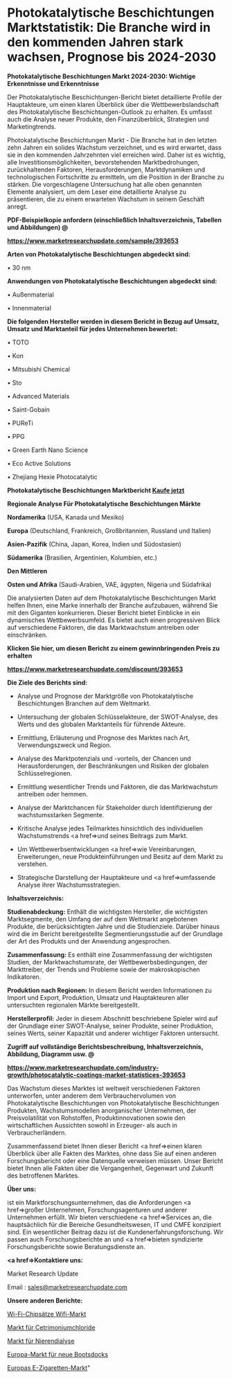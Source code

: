 # Photokatalytische Beschichtungen Marktstatistik: Die Branche wird in den kommenden Jahren stark wachsen, Prognose bis 2024-2030

<strong>Photokatalytische Beschichtungen Markt 2024-2030: Wichtige Erkenntnisse und Erkenntnisse</strong>

Der Photokatalytische Beschichtungen-Bericht bietet detaillierte Profile der Hauptakteure, um einen klaren Überblick über die Wettbewerbslandschaft des Photokatalytische Beschichtungen-Outlook zu erhalten. Es umfasst auch die Analyse neuer Produkte, den Finanzüberblick, Strategien und Marketingtrends.

Photokatalytische Beschichtungen Markt - Die Branche hat in den letzten zehn Jahren ein solides Wachstum verzeichnet, und es wird erwartet, dass sie in den kommenden Jahrzehnten viel erreichen wird. Daher ist es wichtig, alle Investitionsmöglichkeiten, bevorstehenden Marktbedrohungen, zurückhaltenden Faktoren, Herausforderungen, Marktdynamiken und technologischen Fortschritte zu ermitteln, um die Position in der Branche zu stärken. Die vorgeschlagene Untersuchung hat alle oben genannten Elemente analysiert, um dem Leser eine detaillierte Analyse zu präsentieren, die zu einem erwarteten Wachstum in seinem Geschäft anregt.



<strong><b>PDF-Beispielkopie anfordern (einschließlich Inhaltsverzeichnis, Tabellen und Abbildungen) @ </b></strong>

<strong><a href=https://www.marketresearchupdate.com/sample/393653>

<strong>https://www.marketresearchupdate.com/sample/393653</u></a></strong></strong>



<strong>Arten von Photokatalytische Beschichtungen abgedeckt sind:</strong>

• 30 nm



<strong>Anwendungen von Photokatalytische Beschichtungen abgedeckt sind:</strong>

• Außenmaterial

• Innenmaterial



<strong>Die folgenden Hersteller werden in diesem Bericht in Bezug auf Umsatz, Umsatz und Marktanteil für jedes Unternehmen bewertet:</strong>

• TOTO

• Kon

• Mitsubishi Chemical

• Sto

• Advanced Materials

• Saint-Gobain

• PUReTi

• PPG

• Green Earth Nano Science

• Eco Active Solutions

• Zhejiang Hexie Photocatalytic



<strong>Photokatalytische Beschichtungen Marktbericht <a href=https://www.marketresearchupdate.com/buynow/393653>Kaufe jetzt</a></strong>



<strong>Regionale Analyse Für Photokatalytische Beschichtungen Märkte</strong>



<strong>Nordamerika</strong> (USA, Kanada und Mexiko)



<strong>Europa</strong> (Deutschland, Frankreich, Großbritannien, Russland und Italien)



<strong>Asien-Pazifik</strong> (China, Japan, Korea, Indien und Südostasien)



<strong>Südamerika</strong> (Brasilien, Argentinien, Kolumbien, etc.)



<strong>Den Mittleren</strong> 

<strong>Osten und Afrika</strong> (Saudi-Arabien, VAE, ägypten, Nigeria und Südafrika)

Die analysierten Daten auf dem Photokatalytische Beschichtungen Markt helfen Ihnen, eine Marke innerhalb der Branche aufzubauen, während Sie mit den Giganten konkurrieren. Dieser Bericht bietet Einblicke in ein dynamisches Wettbewerbsumfeld. Es bietet auch einen progressiven Blick auf verschiedene Faktoren, die das Marktwachstum antreiben oder einschränken.



<strong>Klicken Sie hier, um diesen Bericht zu einem gewinnbringenden Preis zu erhalten
</strong>

<strong><a href=https://www.marketresearchupdate.com/discount/393653>https://www.marketresearchupdate.com/discount/393653</b></u></strong></a>



<strong>Die Ziele des Berichts sind:</strong>

- Analyse und Prognose der Marktgröße von Photokatalytische Beschichtungen Branchen auf dem Weltmarkt.

- Untersuchung der globalen Schlüsselakteure, der SWOT-Analyse, des Werts und des globalen Marktanteils für führende Akteure.

- Ermittlung, Erläuterung und Prognose des Marktes nach Art, Verwendungszweck und Region.

- Analyse des Marktpotenzials und -vorteils, der Chancen und Herausforderungen, der Beschränkungen und Risiken der globalen Schlüsselregionen.

- Ermittlung wesentlicher Trends und Faktoren, die das Marktwachstum antreiben oder hemmen.

- Analyse der Marktchancen für Stakeholder durch Identifizierung der wachstumsstarken Segmente.

- Kritische Analyse jedes Teilmarktes hinsichtlich des individuellen Wachstumstrends <a href=>und</a> seines Beitrags zum Markt.

- Um Wettbewerbsentwicklungen <a href=>wie</a> Vereinbarungen, Erweiterungen, neue Produkteinführungen und Besitz auf dem Markt zu verstehen.

- Strategische Darstellung der Hauptakteure und <a href=>umfas</a>sende Analyse ihrer Wachstumsstrategien.



<strong>Inhaltsverzeichnis:</strong>



<strong>Studienabdeckung:</strong> Enthält die wichtigsten Hersteller, die wichtigsten Marktsegmente, den Umfang der auf dem Weltmarkt angebotenen Produkte, die berücksichtigten Jahre und die Studienziele. Darüber hinaus wird die im Bericht bereitgestellte Segmentierungsstudie auf der Grundlage der Art des Produkts und der Anwendung angesprochen.



<strong>Zusammenfassung:</strong> Es enthält eine Zusammenfassung der wichtigsten Studien, der Marktwachstumsrate, der Wettbewerbsbedingungen, der Markttreiber, der Trends und Probleme sowie der makroskopischen Indikatoren.



<strong>Produktion nach Regionen:</strong> In diesem Bericht werden Informationen zu Import und Export, Produktion, Umsatz und Hauptakteuren aller untersuchten regionalen Märkte bereitgestellt.



<strong>Herstellerprofil:</strong> Jeder in diesem Abschnitt beschriebene Spieler wird auf der Grundlage einer SWOT-Analyse, seiner Produkte, seiner Produktion, seines Werts, seiner Kapazität und anderer wichtiger Faktoren untersucht.



<strong><b>Zugriff auf vollständige Berichtsbeschreibung, Inhaltsverzeichnis, Abbildung, Diagramm usw. @ </b></strong>

<strong><a href=https://www.marketresearchupdate.com/industry-growth/photocatalytic-coatings-market-statistices-393653>https://www.marketresearchupdate.com/industry-growth/photocatalytic-coatings-market-statistices-393653</a></strong>

Das Wachstum dieses Marktes ist weltweit verschiedenen Faktoren unterworfen, unter anderem dem Verbrauchervolumen von Photokatalytische Beschichtungen von Photokatalytische Beschichtungen Produkten, Wachstumsmodellen anorganischer Unternehmen, der Preisvolatilität von Rohstoffen, Produktinnovationen sowie den wirtschaftlichen Aussichten sowohl in Erzeuger- als auch in Verbraucherländern.

Zusammenfassend bietet Ihnen dieser Bericht <a href=>einen</a> klaren Überblick über alle Fakten des Marktes, ohne dass Sie auf einen anderen Forschungsbericht oder eine Datenquelle verweisen müssen. Unser Bericht bietet Ihnen alle Fakten über die Vergangenheit, Gegenwart und Zukunft des betroffenen Marktes.



<strong>Über uns:</strong>

 ist ein Marktforschungsunternehmen, das die Anforderungen <a href=>großer</a> Unternehmen, Forschungsagenturen und anderer Unternehmen erfüllt. Wir bieten verschiedene <a href=>Services</a> an, die hauptsächlich für die Bereiche Gesundheitswesen, IT und CMFE konzipiert sind. Ein wesentlicher Beitrag dazu ist die Kundenerfahrungsforschung. Wir passen auch Forschungsberichte an und <a href=>bieten</a> syndizierte Forschungsberichte sowie Beratungsdienste an.



<strong><a href=>Kontaktiere uns:</a></strong>

Market Research Update

Email : sales@marketresearchupdate.com



<strong>Unsere anderen Berichte:</strong>

<a href=https://www.linkedin.com/pulse/wi-fi-chipsets-wifi-market-2023-what-factors>Wi-Fi-Chipsätze Wifi-Markt</a>

<a href=https://www.linkedin.com/pulse/cetrimonium-chlorides-market-size-industry-growth-factors>Markt für Cetrimoniumchloride</a>

<a href=https://www.linkedin.com/pulse/renal-dialysis-market-sizing-up-anticipating>Markt für Nierendialyse</a>

<a href=https://www.linkedin.com/pulse/europe-new-boat-docks-market-demand-growth-challenges>Europa-Markt für neue Bootsdocks</a>

<a href=https://www.linkedin.com/pulse/europe-e-cigarette-market-size-production-growth>Europas E-Zigaretten-Markt</a>"
